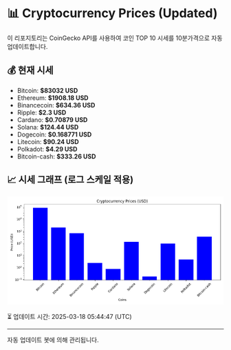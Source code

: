
# 📊 Cryptocurrency Prices (Updated)

이 리포지토리는 CoinGecko API를 사용하여 코인 TOP 10 시세를 10분가격으로 자동 업데이트합니다.

## 💰 현재 시세
- Bitcoin: **$83032 USD**
- Ethereum: **$1908.18 USD**
- Binancecoin: **$634.36 USD**
- Ripple: **$2.3 USD**
- Cardano: **$0.70879 USD**
- Solana: **$124.44 USD**
- Dogecoin: **$0.168771 USD**
- Litecoin: **$90.24 USD**
- Polkadot: **$4.29 USD**
- Bitcoin-cash: **$333.26 USD**

## 📈 시세 그래프 (로그 스케일 적용)
![Crypto Prices](crypto_prices.png)

⏳ 업데이트 시간: 2025-03-18 05:44:47 (UTC)

---
자동 업데이트 봇에 의해 관리됩니다.
